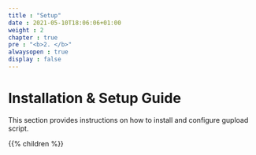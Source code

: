 ```yaml
---
title : "Setup"
date : 2021-05-10T18:06:06+01:00
weight : 2
chapter : true
pre : "<b>2. </b>"
alwaysopen : true
display : false
---
```


# Installation & Setup Guide

This section provides instructions on how to install and configure gupload script.

{{% children %}}
